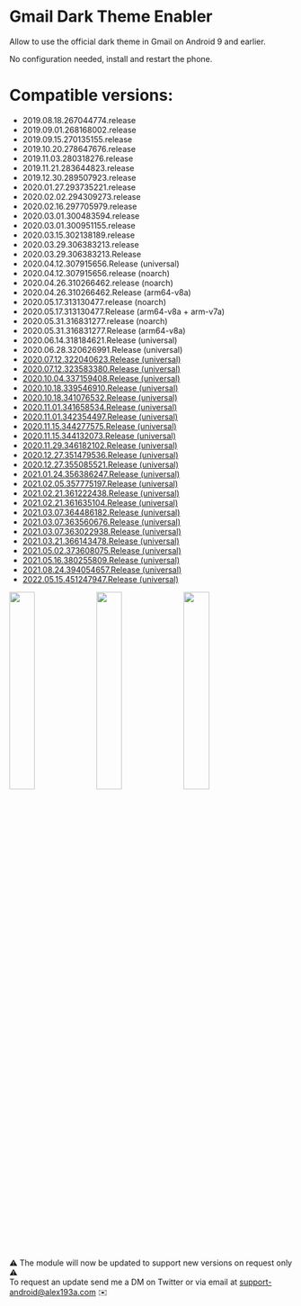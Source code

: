 # Gmail Dark Theme Enabler

Allow to use the official dark theme in Gmail on Android 9 and earlier.

No configuration needed, install and restart the phone.

# Compatible versions:

* 2019.08.18.267044774.release
* 2019.09.01.268168002.release
* 2019.09.15.270135155.release
* 2019.10.20.278647676.release
* 2019.11.03.280318276.release
* 2019.11.21.283644823.release
* 2019.12.30.289507923.release
* 2020.01.27.293735221.release
* 2020.02.02.294309273.release
* 2020.02.16.297705979.release
* 2020.03.01.300483594.release
* 2020.03.01.300951155.release
* 2020.03.15.302138189.release
* 2020.03.29.306383213.release
* 2020.03.29.306383213.Release
* 2020.04.12.307915656.Release (universal)
* 2020.04.12.307915656.release (noarch)
* 2020.04.26.310266462.release (noarch)
* 2020.04.26.310266462.Release (arm64-v8a)
* 2020.05.17.313130477.release (noarch)
* 2020.05.17.313130477.Release (arm64-v8a + arm-v7a)
* 2020.05.31.316831277.release (noarch)
* 2020.05.31.316831277.Release (arm64-v8a)
* 2020.06.14.318184621.Release (universal)
* 2020.06.28.320626991.Release (universal)
* [2020.07.12.322040623.Release (universal)](https://www.apkmirror.com/apk/google-inc/gmail/gmail-2020-07-12-322040623-release-release/gmail-2020-07-12-322040623-release-android-apk-download/)
* [2020.07.12.323583380.Release (universal)](https://www.apkmirror.com/apk/google-inc/gmail/gmail-2020-07-12-323583380-release-release/gmail-2020-07-12-323583380-release-android-apk-download/)
* [2020.10.04.337159408.Release (universal)](https://www.apkmirror.com/apk/google-inc/gmail/gmail-2020-10-04-337159408-release-release/gmail-2020-10-04-337159408-release-2-android-apk-download/)
* [2020.10.18.339546910.Release (universal)](https://www.apkmirror.com/apk/google-inc/gmail/gmail-2020-10-18-339546910-release-release/gmail-2020-10-18-339546910-release-2-android-apk-download/)
* [2020.10.18.341076532.Release (universal)](https://www.apkmirror.com/apk/google-inc/gmail/gmail-2020-10-18-341076532-release-release/gmail-2020-10-18-341076532-release-2-android-apk-download/)
* [2020.11.01.341658534.Release (universal)](https://www.apkmirror.com/apk/google-inc/gmail/gmail-2020-11-01-341658534-release-release/gmail-2020-11-01-341658534-release-2-android-apk-download/)
* [2020.11.01.342354497.Release (universal)](https://www.apkmirror.com/apk/google-inc/gmail/gmail-2020-11-01-342354497-release-release/gmail-2020-11-01-342354497-release-2-android-apk-download/)
* [2020.11.15.344277575.Release (universal)](https://www.apkmirror.com/apk/google-inc/gmail/gmail-2020-11-15-344277575-release-release/gmail-2020-11-15-344277575-release-2-android-apk-download/)
* [2020.11.15.344132073.Release (universal)](https://www.apkmirror.com/apk/google-inc/gmail/gmail-2020-11-15-344132073-release-release/gmail-2020-11-15-344132073-release-android-apk-download/)
* [2020.11.29.346182102.Release (universal)](https://www.apkmirror.com/apk/google-inc/gmail/gmail-2020-11-29-346182102-release-release/gmail-2020-11-29-346182102-release-2-android-apk-download/)
* [2020.12.27.351479536.Release (universal)](https://www.apkmirror.com/apk/google-inc/gmail/gmail-2020-12-27-351479536-release-release/gmail-2020-12-27-351479536-release-android-apk-download/)
* [2020.12.27.355085521.Release (universal)](https://www.apkmirror.com/apk/google-inc/gmail/gmail-2020-12-27-355085521-release-release/gmail-2020-12-27-355085521-release-2-android-apk-download/)
* [2021.01.24.356386247.Release (universal)](https://www.apkmirror.com/apk/google-inc/gmail/gmail-2021-01-24-356386247-release-release/gmail-2021-01-24-356386247-release-2-android-apk-download/)
* [2021.02.05.357775197.Release (universal)](https://www.apkmirror.com/apk/google-inc/gmail/gmail-2021-02-05-357775197-release-release/gmail-2021-02-05-357775197-release-android-apk-download/)
* [2021.02.21.361222438.Release (universal)](https://www.apkmirror.com/apk/google-inc/gmail/gmail-2021-02-21-361222438-release-release/gmail-2021-02-21-361222438-release-2-android-apk-download/)
* [2021.02.21.361635104.Release (universal)](https://www.apkmirror.com/apk/google-inc/gmail/gmail-2021-02-21-361635104-release-release/gmail-2021-02-21-361635104-release-android-apk-download/)
* [2021.03.07.364486182.Release (universal)](https://www.apkmirror.com/apk/google-inc/gmail/gmail-2021-03-07-364486182-release-release/gmail-2021-03-07-364486182-release-2-android-apk-download/)
* [2021.03.07.363560676.Release (universal)](https://www.apkmirror.com/apk/google-inc/gmail/gmail-2021-03-07-363560676-release-release/gmail-2021-03-07-363560676-release-2-android-apk-download/)
* [2021.03.07.363022938.Release (universal)](https://www.apkmirror.com/apk/google-inc/gmail/gmail-2021-03-07-363022938-release-release/gmail-2021-03-07-363022938-release-android-apk-download/)
* [2021.03.21.366143478.Release (universal)](https://www.apkmirror.com/apk/google-inc/gmail/gmail-2021-03-21-366143478-release-release/gmail-2021-03-21-366143478-release-android-apk-download/)
* [2021.05.02.373608075.Release (universal)](https://www.apkmirror.com/apk/google-inc/gmail/gmail-2021-05-02-377137179-release-release/gmail-2021-05-02-377137179-release-android-apk-download/)
* [2021.05.16.380255809.Release (universal)](https://www.apkmirror.com/apk/google-inc/gmail/gmail-2021-05-16-380255809-release-release/gmail-2021-05-16-380255809-release-2-android-apk-download/)
* [2021.08.24.394054657.Release (universal)](https://www.apkmirror.com/apk/google-inc/gmail/gmail-2021-08-24-394054657-release-release/gmail-2021-08-24-394054657-release-android-apk-download/)
* [2022.05.15.451247947.Release (universal)](https://www.apkmirror.com/apk/google-inc/gmail/gmail-2022-05-15-451247947-release-release/gmail-2022-05-15-451247947-release-android-apk-download/)

<img src="https://pbs.twimg.com/media/EEK15orXkAErJm_?format=jpg" width="30%">
<img src="https://pbs.twimg.com/media/EEK15olWwAALArs?format=jpg" width="30%"> 
<img src="https://pbs.twimg.com/media/EEK15otWkAAQ76o?format=jpg" width="30%">

⚠️ The module will now be updated to support new versions on request only ⚠️<br>
To request an update send me a DM on Twitter or via email at support-android@alex193a.com ✉️
